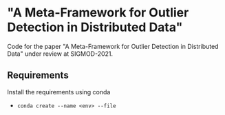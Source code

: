 # "A Meta-Framework for Outlier Detection in Distributed Data"

Code for the paper "A Meta-Framework for Outlier Detection in Distributed Data" under review at SIGMOD-2021.

## Requirements

Install the requirements using conda

- `conda create --name <env> --file`
